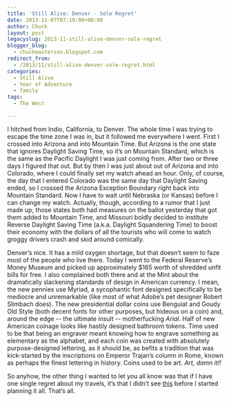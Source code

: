```yaml
---
title: 'Still Alive: Denver · Sole Regret'
date: 2013-11-07T07:19:00+00:00
author: Chuck
layout: post
legacyslug: 2013-11-still-alive-denver-sole-regret
blogger_blog:
  - chuckmasterson.blogspot.com
redirect_from:
  - /2013/11/still-alive-denver-sole-regret.html
categories:
  - Still Alive
  - Year of Adventure
  - family
tags:
  - The West

---
```


I hitched from Indio, California, to Denver. The whole time I was trying to
escape the time zone I was in, but it followed me everywhere I went. First I
crossed into Arizona and into Mountain Time. But Arizona is the one state that
ignores Daylight Saving Time, so it’s on Mountain Standard, which is the
same as the Pacific Daylight I was just coming from. After two or three days I
figured that out. But by then I was just about out of Arizona and into
Colorado, where I could finally set my watch ahead an hour. Only, of course,
the day that I entered Colorado was the same day that Daylight Saving ended, so
I crossed the Arizona Exception Boundary right back into Mountain Standard. Now
I have to wait until Nebraska (or Kansas) before I can change my watch.
Actually, though, according to a rumor that I just made up, those states both
had measures on the ballot yesterday that got them added to Mountain Time, and
Missouri boldly decided to institute Reverse Daylight Saving Time (a.k.a.
Daylight Squandering Time) to boost their economy with the dollars of all the
tourists who will come to watch groggy drivers crash and skid around comically.

Denver’s nice. It has a mild oxygen shortage, but that doesn’t seem
to faze most of the people who live there. Today I went to the Federal
Reserve’s Money Museum and picked up approximately $165 worth of shredded
unfit bills for free. I also complained both there and at the Mint about the
dramatically slackening standards of design in American currency. I mean, the
new pennies use Myriad, a sycophantic font designed specifically to be mediocre
and unremarkable (like most of what Adobe’s pet designer Robert Slimbach
does). The new presidential dollar coins use Benguiat and Goudy Old Style (both
decent fonts for other purposes, but hideous on a coin) and, around the edge
-- the ultimate insult -- motherfucking *Arial*. Half of new American
coinage looks like hastily designed bathroom tokens. Time used to be that being
an engraver meant knowing how to engrave something as elementary as the
alphabet, and each coin was created with absolutely purpose-designed lettering,
as it should be, as befits a tradition that was kick-started by the
inscriptions on Emperor Trajan’s column in Rome, known as perhaps the
finest lettering in history. Coins used to be art. *Art, damn it!!*

So anyhow, the other thing I wanted to let you all know was that if I have one
single regret about my travels, it’s that I didn’t see
[this](http://imgur.com/gallery/D9iDC) before I started planning it all. That’s
all.
